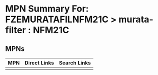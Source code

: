 



# MPN Summary For: FZEMURATAFILNFM21C > murata-filter : NFM21C

## MPNs
  

|MPN|Direct Links|Search Links|
| :--- | :--- | :--- |
||||
